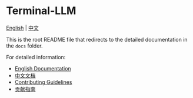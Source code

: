 # Terminal-LLM

[English](docs/README.md) | [中文](docs/README_CN.md)

This is the root README file that redirects to the detailed documentation in the `docs` folder.

For detailed information:
- [English Documentation](docs/README.md)
- [中文文档](docs/README_CN.md)
- [Contributing Guidelines](docs/contribution/CONTRIBUTING.md)
- [贡献指南](docs/contribution/CONTRIBUTING_CN.md)

